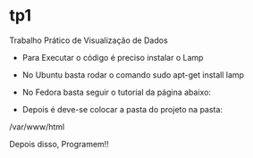 # tp1
Trabalho Prático de Visualização de Dados

- Para Executar o código é preciso instalar o Lamp

- No Ubuntu basta rodar o comando sudo apt-get install lamp

- No Fedora basta seguir o tutorial da página abaixo:


- Depois é deve-se colocar a pasta do projeto na pasta:

/var/www/html

Depois disso, Programem!!
